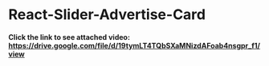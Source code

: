 # React-Slider-Advertise-Card


#### Click the link to see attached video: https://drive.google.com/file/d/19tymLT4TQbSXaMNizdAFoab4nsgpr_f1/view